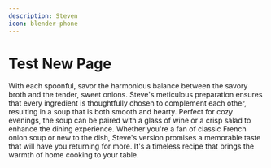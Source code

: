 ```yaml
---
description: Steven
icon: blender-phone
---
```


# Test New Page

With each spoonful, savor the harmonious balance between the savory broth and the tender, sweet onions. Steve's meticulous preparation ensures that every ingredient is thoughtfully chosen to complement each other, resulting in a soup that is both smooth and hearty. Perfect for cozy evenings, the soup can be paired with a glass of wine or a crisp salad to enhance the dining experience. Whether you're a fan of classic French onion soup or new to the dish, Steve's version promises a memorable taste that will have you returning for more. It's a timeless recipe that brings the warmth of home cooking to your table.
